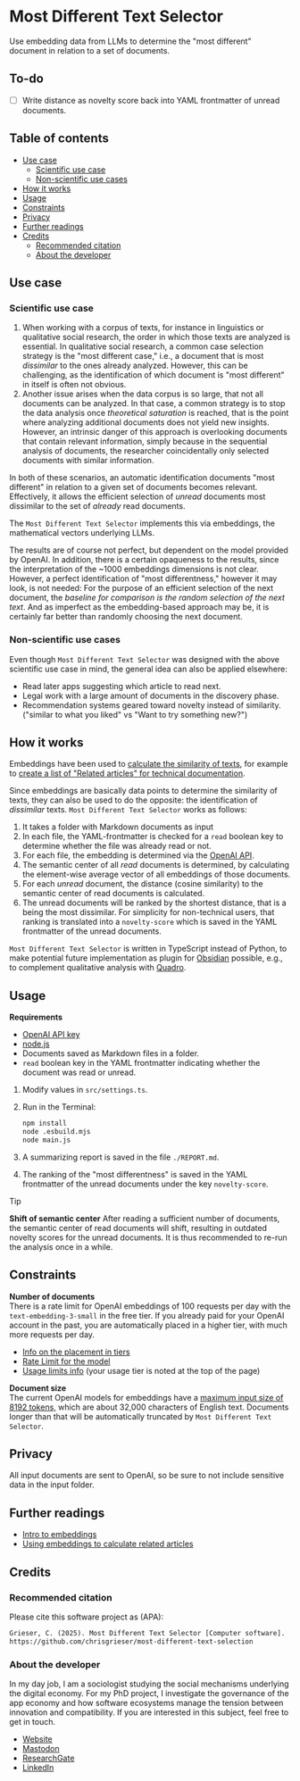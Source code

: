 # Most Different Text Selector
Use embedding data from LLMs to determine the "most different" document
in relation to a set of documents.

## To-do
- [ ] Write distance as novelty score back into YAML frontmatter of unread
documents.

## Table of contents

<!-- toc -->

- [Use case](#use-case)
	* [Scientific use case](#scientific-use-case)
	* [Non-scientific use cases](#non-scientific-use-cases)
- [How it works](#how-it-works)
- [Usage](#usage)
- [Constraints](#constraints)
- [Privacy](#privacy)
- [Further readings](#further-readings)
- [Credits](#credits)
	* [Recommended citation](#recommended-citation)
	* [About the developer](#about-the-developer)

<!-- tocstop -->

## Use case

### Scientific use case
1. When working with a corpus of texts, for instance in linguistics or
   qualitative social research, the order in which those texts are analyzed is
   essential. In qualitative social research, a common case selection strategy
   is the "most different case," i.e., a document that is most *dissimilar* to
   the ones already analyzed. However, this can be challenging, as the
   identification of which document is "most different" in itself is often not
   obvious.
2. Another issue arises when the<!-- harper: ignore --> data corpus is so large,
   that not all documents can be analyzed. In that case, a common strategy is to
   stop the data analysis once *theoretical saturation* is reached, that is the
   point where analyzing additional documents does not yield new insights.
   However, an intrinsic danger of this approach is overlooking documents that
   contain relevant information, simply because in the sequential analysis of
   documents, the researcher coincidentally only selected documents with similar
   information.

In both of these scenarios, an automatic identification documents "most
different" in relation to a given set of documents becomes relevant.
Effectively, it allows the efficient selection of *unread* documents most
dissimilar to the set of *already* read documents.

The `Most Different Text Selector` implements this via embeddings, the
mathematical vectors underlying LLMs.

The results are of course not perfect, but dependent on the model provided by
OpenAI. In addition, there is a certain opaqueness to the results, since the
interpretation of the ~1000 embeddings dimensions is not clear. However, a
perfect identification of "most differentness," however it may look, is not
needed: For the purpose of an efficient selection of the next document, the
*baseline for comparison is the random selection of the next text*. And as
imperfect as the embedding-based approach may be, it is certainly far better
than randomly choosing the next document.

### Non-scientific use cases
Even though `Most Different Text Selector` was designed with the above
scientific use case in mind, the general idea can also be applied elsewhere:
- Read later apps suggesting which article to read next.
- Legal work with a large amount of documents in the discovery phase.
- Recommendation systems geared toward novelty instead of similarity. ("similar
to what you liked" vs "Want to try something new?")

## How it works
Embeddings have been used to [calculate the similarity of
texts](https://simonwillison.net/2023/Oct/23/embeddings/#related-content-using-embeddings),
for example to [create a list of "Related articles" for technical
documentation](https://technicalwriting.dev/ml/embeddings/overview.html#body).

Since embeddings are basically data points to determine the similarity of texts,
they can also be used to do the opposite: the identification of *dissimilar*
texts. `Most Different Text Selector` works as follows:

1. It takes a folder with Markdown documents as input
2. In each file, the YAML-frontmatter is checked for a `read` boolean key to
   determine whether the file was already read or not.
3. For each file, the embedding is determined via the [OpenAI
   API](https://platform.openai.com/docs/guides/embeddings).
4. The semantic center of all *read* documents is determined, by calculating the
   element-wise average vector of all embeddings of those documents.
5. For each *unread* document, the distance (cosine similarity) to the semantic
   center of read documents is calculated.
6. The unread documents will be ranked by the shortest distance, that is a being
   the most dissimilar. For simplicity for non-technical users, that ranking is
   translated into a `novelty-score` which is saved in the YAML frontmatter of
   the unread documents.

`Most Different Text Selector` is written in TypeScript instead of Python, to
make potential future implementation as plugin for [Obsidian](http://obsidian.md)
possible, e.g., to complement qualitative analysis with
[Quadro](https://github.com/chrisgrieser/obsidian-quadro).

## Usage
**Requirements**
- [OpenAI API key](https://platform.openai.com/api-keys)
- [node.js](https://nodejs.org/en/download)
- Documents saved as Markdown files in a folder.
- `read` boolean key in the YAML frontmatter indicating whether the document was
  read or unread.

1. Modify values in `src/settings.ts`.
2. Run in the Terminal:

   ```bash
   npm install
   node .esbuild.mjs 
   node main.js
   ```

3. A summarizing report is saved in the file `./REPORT.md`.
4. The ranking of the "most differentness" is saved in the YAML frontmatter of
   the unread documents under the key `novelty-score`.

> [!TIP]
> **Shift of semantic center**
> After reading a sufficient number of documents, the semantic center of read
> documents will shift, resulting in outdated novelty scores for the unread
> documents. It is thus recommended to re-run the analysis once in a while.

## Constraints
**Number of documents**  
There is a rate limit for OpenAI embeddings of 100 requests per day with the
`text-embedding-3-small` in the free tier. If you already paid for your OpenAI
account in the past, you are automatically placed in a higher tier, with much
more requests per day.
- [Info on the placement in tiers](https://platform.openai.com/docs/guides/rate-limits/usage-tiers)
- [Rate Limit for the model](https://platform.openai.com/docs/models/text-embedding-3-small)
- [Usage limits info](https://platform.openai.com/settings/organization/limits)
(your usage tier is noted at the top of the page)

**Document size**  
The current OpenAI models for embeddings have a [maximum input size of 8192
tokens,](https://github.com/chrisgrieser/most-different-text-selection) which
are about 32,000 characters of English text. Documents longer than that will be
automatically truncated by `Most Different Text Selector`.

## Privacy
All input documents are sent to OpenAI, so be sure to not include sensitive data
in the input folder.

## Further readings
- [Intro to embeddings](https://openai.com/index/introducing-text-and-code-embeddings/)
- [Using embeddings to calculate related articles](https://technicalwriting.dev/ml/embeddings/overview.html#body)

## Credits

### Recommended citation
Please cite this software project as (APA):

```txt
Grieser, C. (2025). Most Different Text Selector [Computer software]. 
https://github.com/chrisgrieser/most-different-text-selection
```

### About the developer
In my day job, I am a sociologist studying the social mechanisms underlying the
digital economy. For my PhD project, I investigate the governance of the app
economy and how software ecosystems manage the tension between innovation and
compatibility. If you are interested in this subject, feel free to get in touch.

- [Website](https://chris-grieser.de/)
- [Mastodon](https://pkm.social/@pseudometa)
- [ResearchGate](https://www.researchgate.net/profile/Christopher-Grieser)
- [LinkedIn](https://www.linkedin.com/in/christopher-grieser-ba693b17a/)
